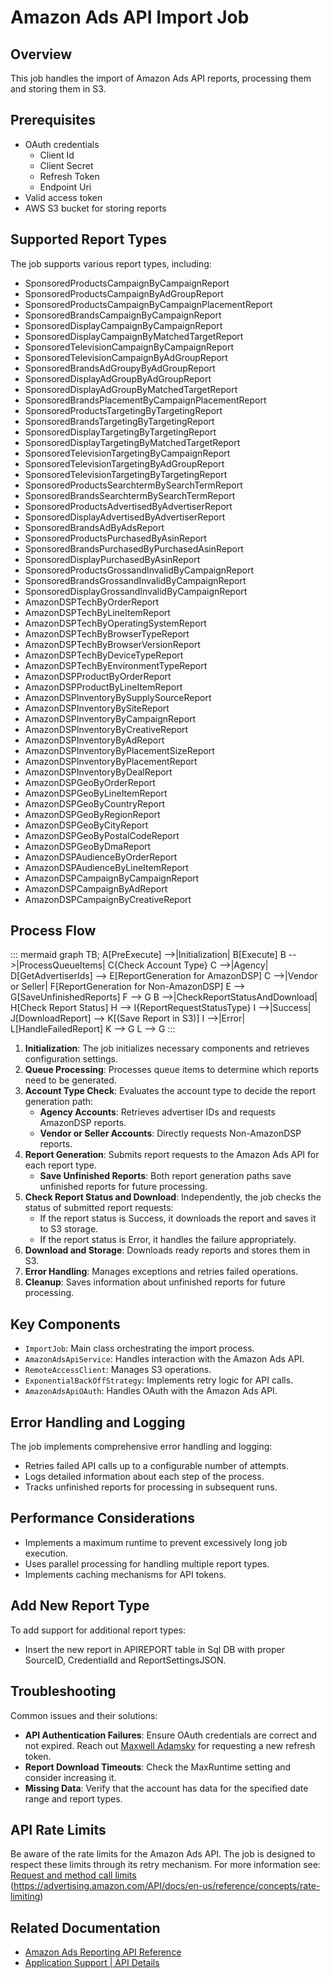 # Amazon Ads API Import Job

## Overview
This job handles the import of Amazon Ads API reports, processing them and storing them in S3.

## Prerequisites

- OAuth credentials
  - Client Id
  - Client Secret
  - Refresh Token
  - Endpoint Uri
- Valid access token
- AWS S3 bucket for storing reports

## Supported Report Types
The job supports various report types, including:

- SponsoredProductsCampaignByCampaignReport
- SponsoredProductsCampaignByAdGroupReport
- SponsoredProductsCampaignByCampaignPlacementReport
- SponsoredBrandsCampaignByCampaignReport
- SponsoredDisplayCampaignByCampaignReport
- SponsoredDisplayCampaignByMatchedTargetReport
- SponsoredTelevisionCampaignByCampaignReport
- SponsoredTelevisionCampaignByAdGroupReport
- SponsoredBrandsAdGroupyByAdGroupReport
- SponsoredDisplayAdGroupByAdGroupReport
- SponsoredDisplayAdGroupByMatchedTargetReport
- SponsoredBrandsPlacementByCampaignPlacementReport
- SponsoredProductsTargetingByTargetingReport
- SponsoredBrandsTargetingByTargetingReport
- SponsoredDisplayTargetingByTargetingReport
- SponsoredDisplayTargetingByMatchedTargetReport
- SponsoredTelevisionTargetingByCampaignReport
- SponsoredTelevisionTargetingByAdGroupReport
- SponsoredTelevisionTargetingByTargetingReport
- SponsoredProductsSearchtermBySearchTermReport
- SponsoredBrandsSearchtermBySearchTermReport
- SponsoredProductsAdvertisedByAdvertiserReport
- SponsoredDisplayAdvertisedByAdvertiserReport
- SponsoredBrandsAdByAdsReport
- SponsoredProductsPurchasedByAsinReport
- SponsoredBrandsPurchasedByPurchasedAsinReport
- SponsoredDisplayPurchasedByAsinReport
- SponsoredProductsGrossandInvalidByCampaignReport
- SponsoredBrandsGrossandInvalidByCampaignReport
- SponsoredDisplayGrossandInvalidByCampaignReport
- AmazonDSPTechByOrderReport
- AmazonDSPTechByLineItemReport
- AmazonDSPTechByOperatingSystemReport
- AmazonDSPTechByBrowserTypeReport
- AmazonDSPTechByBrowserVersionReport
- AmazonDSPTechByDeviceTypeReport
- AmazonDSPTechByEnvironmentTypeReport
- AmazonDSPProductByOrderReport
- AmazonDSPProductByLineItemReport
- AmazonDSPInventoryBySupplySourceReport
- AmazonDSPInventoryBySiteReport
- AmazonDSPInventoryByCampaignReport
- AmazonDSPInventoryByCreativeReport
- AmazonDSPInventoryByAdReport
- AmazonDSPInventoryByPlacementSizeReport
- AmazonDSPInventoryByPlacementReport
- AmazonDSPInventoryByDealReport
- AmazonDSPGeoByOrderReport
- AmazonDSPGeoByLineItemReport
- AmazonDSPGeoByCountryReport
- AmazonDSPGeoByRegionReport
- AmazonDSPGeoByCityReport
- AmazonDSPGeoByPostalCodeReport
- AmazonDSPGeoByDmaReport
- AmazonDSPAudienceByOrderReport
- AmazonDSPAudienceByLineItemReport
- AmazonDSPCampaignByCampaignReport
- AmazonDSPCampaignByAdReport
- AmazonDSPCampaignByCreativeReport

## Process Flow

::: mermaid
graph TB;
    A[PreExecute] -->|Initialization| B[Execute]
    B -->|ProcessQueueItems| C{Check Account Type}
    C -->|Agency| D[GetAdvertiserIds] --> E[ReportGeneration for AmazonDSP]
    C -->|Vendor or Seller| F[ReportGeneration for Non-AmazonDSP]
    E --> G[SaveUnfinishedReports]
    F --> G
    B -->|CheckReportStatusAndDownload| H[Check Report Status]
    H --> I{ReportRequestStatusType}
    I -->|Success| J[DownloadReport] --> K[(Save Report in S3)]
    I -->|Error| L[HandleFailedReport]
    K --> G
    L --> G
:::

1. **Initialization**: The job initializes necessary components and retrieves configuration settings.
2. **Queue Processing**: Processes queue items to determine which reports need to be generated.
3. **Account Type Check**: Evaluates the account type to decide the report generation path:
    - **Agency Accounts**: Retrieves advertiser IDs and requests AmazonDSP reports.
    - **Vendor or Seller Accounts**: Directly requests Non-AmazonDSP reports.
4. **Report Generation**: Submits report requests to the Amazon Ads API for each report type.
    - **Save Unfinished Reports**: Both report generation paths save unfinished reports for future processing.
5. **Check Report Status and Download**: Independently, the job checks the status of submitted report requests:
    - If the report status is Success, it downloads the report and saves it to S3 storage.
    - If the report status is Error, it handles the failure appropriately.
6. **Download and Storage**: Downloads ready reports and stores them in S3.
7. **Error Handling**: Manages exceptions and retries failed operations.
8. **Cleanup**: Saves information about unfinished reports for future processing.

## Key Components

- `ImportJob`: Main class orchestrating the import process.
- `AmazonAdsApiService`: Handles interaction with the Amazon Ads API.
- `RemoteAccessClient`: Manages S3 operations.
- `ExponentialBackOffStrategy`: Implements retry logic for API calls.
- `AmazonAdsApiOAuth`: Handles OAuth with the Amazon Ads API.

## Error Handling and Logging

The job implements comprehensive error handling and logging:

* Retries failed API calls up to a configurable number of attempts.
* Logs detailed information about each step of the process.
* Tracks unfinished reports for processing in subsequent runs.

## Performance Considerations

* Implements a maximum runtime to prevent excessively long job execution.
* Uses parallel processing for handling multiple report types.
* Implements caching mechanisms for API tokens.


## Add New Report Type

To add support for additional report types:

* Insert the new report in APIREPORT table in Sql DB with proper SourceID, CredentialId and ReportSettingsJSON.

## Troubleshooting

Common issues and their solutions:

* **API Authentication Failures**: Ensure OAuth credentials are correct and not expired. 
Reach out [Maxwell Adamsky](mailto:maxwell.adamsky@publicismedia.com) for requesting a new refresh token.
* **Report Download Timeouts**: Check the MaxRuntime setting and consider increasing it.
* **Missing Data**: Verify that the account has data for the specified date range and report types.

## API Rate Limits

Be aware of the rate limits for the Amazon Ads API. 
The job is designed to respect these limits through its retry mechanism.
For more information see: 
[Request and method call limits](https://webservices.amazon.com/paapi5/documentation/troubleshooting/api-rates.html)
(https://advertising.amazon.com/API/docs/en-us/reference/concepts/rate-limiting)
## Related Documentation

- [Amazon Ads Reporting API Reference](https://advertising.amazon.com/API/docs/en-us/guides/reporting/v3/report-types/campaign)
- [Application Support | API Details](https://developer.amazonservices.com/support)